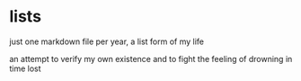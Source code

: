 # lists
just one markdown file per year, a list form of my life

an attempt to verify my own existence and to fight the feeling of drowning in time lost
